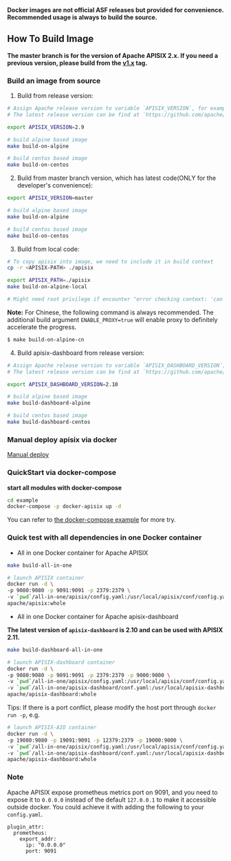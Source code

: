 **Docker images are not official ASF releases but provided for convenience. Recommended usage is always to build the source.**

## How To Build Image

**The master branch is for the version of Apache APISIX 2.x. If you need a previous version, please build from the [v1.x](https://github.com/apache/apisix-docker/releases/tag/v1.x) tag.**

### Build an image from source

1. Build from release version:
```sh
# Assign Apache release version to variable `APISIX_VERSION`, for example: 2.9.
# The latest release version can be find at `https://github.com/apache/apisix/releases`

export APISIX_VERSION=2.9

# build alpine based image
make build-on-alpine

# build centos based image
make build-on-centos
```

2. Build from master branch version, which has latest code(ONLY for the developer's convenience):
```sh
export APISIX_VERSION=master

# build alpine based image
make build-on-alpine

# build centos based image
make build-on-centos
```

3. Build from local code:
```sh
# To copy apisix into image, we need to include it in build context
cp -r <APISIX-PATH> ./apisix

export APISIX_PATH=./apisix
make build-on-alpine-local

# Might need root privilege if encounter "error checking context: 'can't start'"
```

**Note:** For Chinese, the following command is always recommended. The additional build argument `ENABLE_PROXY=true` will enable proxy to definitely accelerate the progress.

```sh
$ make build-on-alpine-cn
```

4. Build apisix-dashboard from release version:

```sh
# Assign Apache release version to variable `APISIX_DASHBOARD_VERSION`, for example: 2.10.
# The latest release version can be find at `https://github.com/apache/apisix-dashboard/releases`

export APISIX_DASHBOARD_VERSION=2.10

# build alpine based image
make build-dashboard-alpine

# build centos based image
make build-dashboard-centos
```

### Manual deploy apisix via docker

[Manual deploy](https://github.com/apache/apisix-docker/blob/master/docs/en/latest/manual.md)

### QuickStart via docker-compose

**start all modules with docker-compose**

```sh
cd example
docker-compose -p docker-apisix up -d
```

You can refer to [the docker-compose example](https://github.com/apache/apisix-docker/blob/master/docs/en/latest/example.md) for more try.

### Quick test with all dependencies in one Docker container

* All in one Docker container for Apache APISIX

```sh
make build-all-in-one

# launch APISIX container
docker run -d \
-p 9080:9080 -p 9091:9091 -p 2379:2379 \
-v `pwd`/all-in-one/apisix/config.yaml:/usr/local/apisix/conf/config.yaml \
apache/apisix:whole
```

* All in one Docker container for Apache apisix-dashboard

**The latest version of `apisix-dashboard` is 2.10 and can be used with APISIX 2.11.**

```sh
make build-dashboard-all-in-one

# launch APISIX-dashboard container
docker run -d \
-p 9080:9080 -p 9091:9091 -p 2379:2379 -p 9000:9000 \
-v `pwd`/all-in-one/apisix/config.yaml:/usr/local/apisix/conf/config.yaml \
-v `pwd`/all-in-one/apisix-dashboard/conf.yaml:/usr/local/apisix-dashboard/conf/conf.yaml \
apache/apisix-dashboard:whole
```

Tips: If there is a port conflict, please modify the host port through `docker run -p`, e.g.

```sh
# launch APISIX-AIO container
docker run -d \
-p 19080:9080 -p 19091:9091 -p 12379:2379 -p 19000:9000 \
-v `pwd`/all-in-one/apisix/config.yaml:/usr/local/apisix/conf/config.yaml \
-v `pwd`/all-in-one/apisix-dashboard/conf.yaml:/usr/local/apisix-dashboard/conf/conf.yaml \
apache/apisix-dashboard:whole
```

### Note

Apache APISIX expose prometheus metrics port on 9091, and you need to expose it to `0.0.0.0` instead of the default `127.0.0.1` to make it accessible outside docker. You could achieve it with adding the following to your `config.yaml`.

```shell
plugin_attr:
  prometheus:
    export_addr:
      ip: "0.0.0.0"
      port: 9091
```
